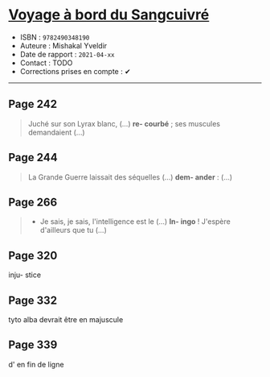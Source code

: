 # [Voyage à bord du Sangcuivré](https://www.goodreads.com/book/show/57116662-voyage-bord-du-sangcuivr)
- ISBN : `9782490348190`
- Auteure : Mishakal Yveldir
- Date de rapport : `2021-04-xx`
- Contact : TODO
- Corrections prises en compte : ✔

---

## Page 242

> Juché sur son Lyrax blanc, (...)
> **re- courbé** ; ses muscules demandaient (...)

## Page 244

> La Grande Guerre laissait des séquelles (...)
> **dem- ander** : (...)

## Page 266

> - Je sais, je sais, l'intelligence est le (...)
> **In- ingo** ! J'espère d'ailleurs que tu (...)

## Page 320

inju- stice

## Page 332

tyto alba devrait être en majuscule

## Page 339

d' en fin de ligne